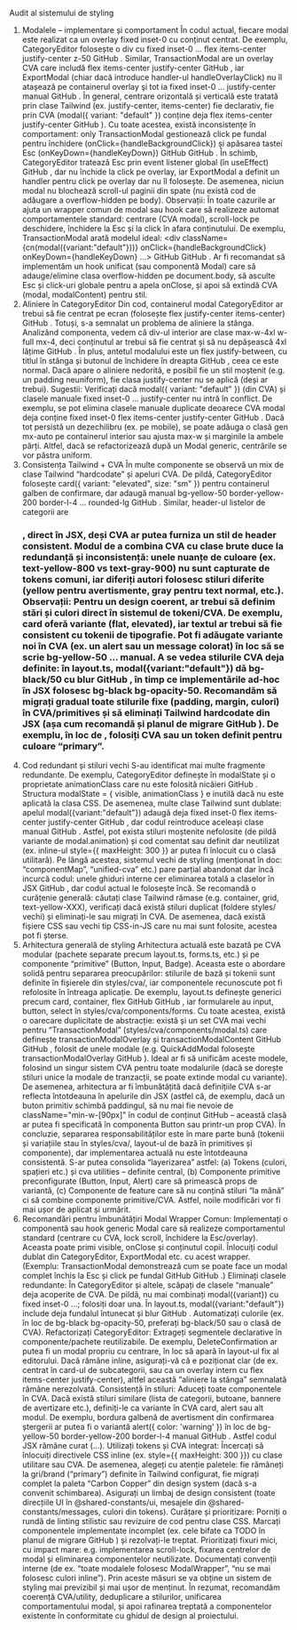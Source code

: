 Audit al sistemului de styling
1. Modalele – implementare și comportament
În codul actual, fiecare modal este realizat ca un overlay fixed inset-0 cu conținut centrat. De exemplu, CategoryEditor folosește o div cu fixed inset-0 ... flex items-center justify-center z-50
GitHub
. Similar, TransactionModal are un overlay CVA care includă flex items-center justify-center
GitHub
, iar ExportModal (chiar dacă introduce handler-ul handleOverlayClick) nu îl atașează pe containerul overlay şi tot ia fixed inset-0 ... justify-center manual
GitHub
. În general, centrare orizontală și verticală este tratată prin clase Tailwind (ex. justify-center, items-center) fie declarativ, fie prin CVA (modal({ variant: "default" }) conține deja flex items-center justify-center
GitHub
). Cu toate acestea, există inconsistențe în comportament: only TransactionModal gestionează click pe fundal pentru închidere (onClick={handleBackgroundClick}) și apăsarea tastei Esc (onKeyDown={handleKeyDown})
GitHub
GitHub
. În schimb, CategoryEditor tratează Esc prin event listener global (în useEffect)
GitHub
, dar nu închide la click pe overlay, iar ExportModal a definit un handler pentru click pe overlay dar nu îl folosește. De asemenea, niciun modal nu blochează scroll-ul paginii din spate (nu există cod de adăugare a overflow-hidden pe body). Observații: În toate cazurile ar ajuta un wrapper comun de modal sau hook care să realizeze automat comportamentele standard: centrare (CVA modal), scroll-lock pe deschidere, închidere la Esc și la click în afara conținutului. De exemplu, TransactionModal arată modelul ideal: <div className={cn(modal({variant:"default"}))} onClick={handleBackgroundClick} onKeyDown={handleKeyDown} ...>
GitHub
GitHub
. Ar fi recomandat să implementăm un hook unificat (sau componentă Modal) care să adauge/elimine clasa overflow-hidden pe document.body, să asculte Esc și click-uri globale pentru a apela onClose, și apoi să extindă CVA (modal, modalContent) pentru stil.
2. Aliniere în CategoryEditor
Din cod, containerul modal CategoryEditor ar trebui să fie centrat pe ecran (folosește flex justify-center items-center)
GitHub
. Totuși, s-a semnalat un problema de aliniere la stânga. Analizând componenta, vedem că div-ul interior are clase max-w-4xl w-full mx-4, deci conținutul ar trebui să fie centrat și să nu depășească 4xl lățime
GitHub
. În plus, antetul modalului este un flex justify-between, cu titlul în stânga și butonul de închidere în dreapta
GitHub
, ceea ce este normal. Dacă apare o aliniere nedorită, e posibil fie un stil moștenit (e.g. un padding neuniform), fie clasa justify-center nu se aplică (deși ar trebui). Sugestii: Verificați dacă modal({ variant: "default" }) (din CVA) și clasele manuale fixed inset-0 ... justify-center nu intră în conflict. De exemplu, se pot elimina clasele manuale duplicate deoarece CVA modal deja conține fixed inset-0 flex items-center justify-center
GitHub
. Dacă tot persistă un dezechilibru (ex. pe mobile), se poate adăuga o clasă gen mx-auto pe containerul interior sau ajusta max-w și marginile la ambele părți. Altfel, dacă se refactorizează după un Modal generic, centrările se vor păstra uniform.
3. Consistența Tailwind + CVA
În multe componente se observă un mix de clase Tailwind “hardcodate” și apeluri CVA. De pildă, CategoryEditor folosește card({ variant: "elevated", size: "sm" }) pentru containerul galben de confirmare, dar adaugă manual bg-yellow-50 border-yellow-200 border-l-4 ... rounded-lg
GitHub
. Similar, header-ul listelor de categorii are <h3 className="text-lg font-semibold text-gray-900 mb-4">, direct în JSX, deși CVA ar putea furniza un stil de header consistent. Modul de a combina CVA cu clase brute duce la redundanță și inconsistență: unele nuanțe de culoare (ex. text-yellow-800 vs text-gray-900) nu sunt capturate de tokens comuni, iar diferiți autori folosesc stiluri diferite (yellow pentru avertismente, gray pentru text normal, etc.). Observații: Pentru un design coerent, ar trebui să definim stări și culori direct în sistemul de tokeni/CVA. De exemplu, card oferă variante (flat, elevated), iar textul ar trebui să fie consistent cu tokenii de tipografie. Pot fi adăugate variante noi în CVA (ex. un alert sau un message colorat) în loc să se scrie bg-yellow-50 ... manual. A se vedea stilurile CVA deja definite: în layout.ts, modal({variant:"default"}) dă bg-black/50 cu blur
GitHub
, în timp ce implementările ad-hoc în JSX folosesc bg-black bg-opacity-50. Recomandăm să migrați gradual toate stilurile fixe (padding, margin, culori) în CVA/primitives și să eliminați Tailwind hardcodate din JSX (așa cum recomandă și planul de migrare
GitHub
). De exemplu, în loc de <span className="text-primary-600 font-normal">, folosiți CVA sau un token definit pentru culoare “primary”.
4. Cod redundant și stiluri vechi
S-au identificat mai multe fragmente redundante. De exemplu, CategoryEditor definește în modalState și o proprietate animationClass care nu este folosită nicăieri
GitHub
. Structura modalState = { visible, animationClass } e inutilă dacă nu este aplicată la clasa CSS. De asemenea, multe clase Tailwind sunt dublate: apelul modal({variant:"default"}) adaugă deja fixed inset-0 flex items-center justify-center
GitHub
, dar codul reintroduce aceleași clase manual
GitHub
. Astfel, pot exista stiluri moștenite nefolosite (de pildă variante de modal.animation) și cod comentat sau definit dar neutilizat (ex. inline-ul style={{ maxHeight: 300 }} ar putea fi înlocuit cu o clasă utilitară). Pe lângă acestea, sistemul vechi de styling (menționat în doc: “componentMap”, “unified-cva” etc.) pare parțial abandonat dar încă incurcă codul: unele ghiduri interne cer eliminarea totală a claselor în JSX
GitHub
, dar codul actual le folosește încă. Se recomandă o curățenie generală: căutați clase Tailwind rămase (e.g. container, grid, text-yellow-XXX), verificați dacă există stiluri duplicat (foldere styles/ vechi) și eliminați-le sau migrați în CVA. De asemenea, dacă există fișiere CSS sau vechi tip CSS-in-JS care nu mai sunt folosite, acestea pot fi șterse.
5. Arhitectura generală de styling
Arhitectura actuală este bazată pe CVA modular (pachete separate precum layout.ts, forms.ts, etc.) și pe componente “primitive” (Button, Input, Badge). Aceasta este o abordare solidă pentru separarea preocupărilor: stilurile de bază și tokenii sunt definite în fișierele din styles/cva/, iar componentele recunoscute pot fi refolosite în întreaga aplicație. De exemplu, layout.ts definește generici precum card, container, flex
GitHub
GitHub
, iar formularele au input, button, select în styles/cva/components/forms. Cu toate acestea, există o oarecare duplicitate de abstracție: există și un set CVA mai vechi pentru “TransactionModal” (styles/cva/components/modal.ts) care definește transactionModalOverlay și transactionModalContent
GitHub
GitHub
, folosit de unele modale (e.g. QuickAddModal folosește transactionModalOverlay
GitHub
). Ideal ar fi să unificăm aceste modele, folosind un singur sistem CVA pentru toate modalurile (dacă se dorește stiluri unice la modale de tranzacții, se poate extinde modal cu variante). De asemenea, arhitectura ar fi îmbunătățită dacă definițiile CVA s-ar reflecta întotdeauna în apelurile din JSX (astfel că, de exemplu, dacă un buton primitiv schimbă paddingul, să nu mai fie nevoie de className="min-w-[90px]" în codul de conținut
GitHub
 – această clasă ar putea fi specificată în componenta Button sau printr-un prop CVA). În concluzie, separarea responsabilităților este în mare parte bună (tokenii și variațiile stau în styles/cva/, layout-ul de bază în primitives și componente), dar implementarea actuală nu este întotdeauna consistentă. S-ar putea consolida “layerizarea” astfel: (a) Tokens (culori, spațieri etc.) și cva utilities – definite central, (b) Componente primitive preconfigurate (Button, Input, Alert) care să primească props de variantă, (c) Componente de feature care să nu conțină stiluri “la mână” ci să combine componente primitive/CVA. Astfel, noile modificări vor fi mai ușor de aplicat și urmărit.
6. Recomandări pentru îmbunătățiri
Modal Wrapper Comun: Implementați o componentă sau hook generic Modal care să realizeze comportamentul standard (centrare cu CVA, lock scroll, închidere la Esc/overlay). Aceasta poate primi visible, onClose și conținutul copil. Înlocuiți codul dublat din CategoryEditor, ExportModal etc. cu acest wrapper. (Exemplu: TransactionModal demonstrează cum se poate face un modal complet închis la Esc și click pe fundal
GitHub
GitHub
.)
Eliminați clasele redundante: În CategoryEditor și altele, scăpați de clasele “manuale” deja acoperite de CVA. De pildă, nu mai combinați modal({variant}) cu fixed inset-0 ...; folosiți doar una. În layout.ts, modal({variant:"default"}) include deja fundalul întunecat și blur
GitHub
. Automatizați culorile (ex. în loc de bg-black bg-opacity-50, preferați bg-black/50 sau o clasă de CVA).
Refactorizați CategoryEditor: Extrageți segmentele declarative în componente/pachete reutilizabile. De exemplu, DeleteConfirmation ar putea fi un modal propriu cu centrare, în loc să apară în layout-ul fix al editorului. Dacă rămâne inline, asigurați-vă că e poziționat clar (de ex. centrat în card-ul de subcategorii, sau ca un overlay intern cu flex items-center justify-center), altfel această “aliniere la stânga” semnalată rămâne nerezolvată.
Consistență în stiluri: Aduceți toate componentele în CVA. Dacă există stiluri similare (lista de categorii, butoane, bannere de avertizare etc.), definiți-le ca variante în CVA card, alert sau alt modul. De exemplu, bordura galbenă de avertisment din confirmarea ștergerii ar putea fi o variantă alert({ color: 'warning' }) în loc de bg-yellow-50 border-yellow-200 border-l-4 manual
GitHub
. Astfel codul JSX rămâne curat (<Alert variant="warning">...</Alert>).
Utilizați tokens și CVA integrat: Încercați să înlocuiți directivele CSS inline (ex. style={{ maxHeight: 300 }}) cu clase utilitare sau CVA. De asemenea, alegeți cu atenție paletele: fie rămâneți la gri/brand (“primary”) definite în Tailwind configurat, fie migrați complet la paleta “Carbon Copper” din design system (dacă s-a convenit schimbarea). Asigurați un limbaj de design consistent (toate direcțiile UI în @shared-constants/ui, mesajele din @shared-constants/messages, culori din tokens).
Curățare și prioritizare: Porniți o rundă de linting stilistic sau revizuire de cod pentru clase CSS. Marcați componentele implementate incomplet (ex. cele bifate ca TODO în planul de migrare
GitHub
) și rezolvați-le treptat. Prioritizați fixuri mici, cu impact mare: e.g. implementarea scroll-lock, fixarea centrelor de modal și eliminarea componentelor neutilizate. Documentați convenții interne (de ex. “toate modalele folosesc ModalWrapper”, “nu se mai folosesc culori inline”).
Prin aceste măsuri se va obține un sistem de styling mai previzibil și mai ușor de menținut. În rezumat, recomandăm coerență CVA/utility, deduplicare a stilurilor, unificarea comportamentului modal, și apoi rafinarea treptată a componentelor existente în conformitate cu ghidul de design al proiectului.